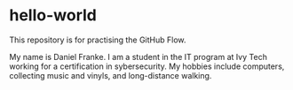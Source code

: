 # hello-world
This repository is for practising the GitHub Flow.

My name is Daniel Franke. I am a student in the IT program at Ivy Tech working for a certification in sybersecurity. My hobbies include computers, collecting music and vinyls, and long-distance walking.

